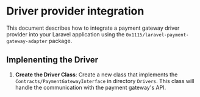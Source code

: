 # Driver provider integration
This document describes how to integrate a payment gateway driver provider into your Laravel application using the `0x1115/laravel-payment-gateway-adapter` package.

## Implenenting the Driver
1. **Create the Driver Class**: Create a new class that implements the `Contracts/PaymentGatewayInterface` in directory `Drivers`. This class will handle the communication with the payment gateway's API.